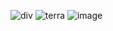 ![div](https://i.imgur.com/n1oCvyI.png)
   ![terra](https://i.imgur.com/uV72TeM.png)
![image](https://github.com/user-attachments/assets/994dacd8-14e5-4aa2-a8b6-138dd5bdc7f8)
